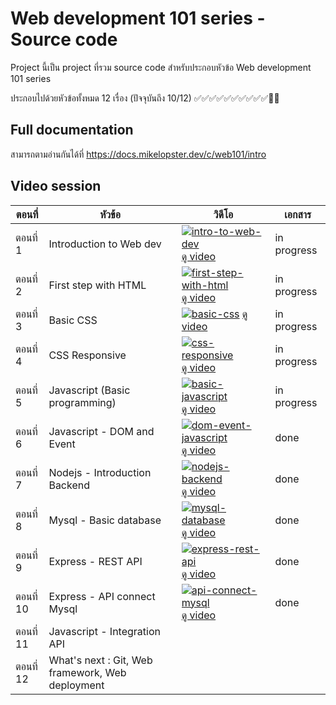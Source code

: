# Web development 101 series - Source code

Project นี้เป็น project ที่รวม source code สำหรับประกอบหัวข้อ Web development 101 series

ประกอบไปด้วยหัวข้อทั้งหมด 12 เรื่อง (ปัจจุบันถึง 10/12)
✅✅✅✅✅✅✅✅✅✅🔲🔲

## Full documentation
สามารถตามอ่านกันได้ที่
https://docs.mikelopster.dev/c/web101/intro

## Video session
|ตอนที่|หัวข้อ|วิดีโอ|เอกสาร|
|---|----------|---|---|
|ตอนที่ 1| Introduction to Web dev | [![intro-to-web-dev](https://img.youtube.com/vi/LSzYxSiZxNs/mqdefault.jpg)](https://youtu.be/LSzYxSiZxNs) [ดู video](https://youtu.be/LSzYxSiZxNs)| in progress
| ตอนที่ 2| First step with HTML | [![first-step-with-html](https://img.youtube.com/vi/bPsj3DP98Uc/mqdefault.jpg)](https://youtu.be/bPsj3DP98Uc) [ดู video](https://youtu.be/bPsj3DP98Uc)| in progress
|ตอนที่ 3 | Basic CSS | [![basic-css](https://img.youtube.com/vi/KCYxFXIAn_4/mqdefault.jpg)](https://youtu.be/KCYxFXIAn_4) [ดู video](https://youtu.be/KCYxFXIAn_4) | in progress
| ตอนที่ 4 | CSS Responsive | [![css-responsive](https://img.youtube.com/vi/4f5Nd0AtLp0/mqdefault.jpg)](https://youtu.be/4f5Nd0AtLp0) [ดู video](https://youtu.be/4f5Nd0AtLp0) | in progress
| ตอนที่ 5 | Javascript (Basic programming) | [![basic-javascript](https://img.youtube.com/vi/XQdyV_x4UKA/mqdefault.jpg)](https://youtu.be/XQdyV_x4UKA) [ดู video](https://youtu.be/XQdyV_x4UKA) | in progress
| ตอนที่ 6 | Javascript - DOM and Event |  [![dom-event-javascript](https://img.youtube.com/vi/XjK3cRbjblw/mqdefault.jpg)](https://youtu.be/XjK3cRbjblw) [ดู video](https://youtu.be/XjK3cRbjblw) | done
| ตอนที่ 7 | Nodejs - Introduction Backend | [![nodejs-backend](https://img.youtube.com/vi/sn1UUN4ADFE/mqdefault.jpg)](https://youtu.be/sn1UUN4ADFE) [ดู video](https://youtu.be/sn1UUN4ADFE) | done
| ตอนที่ 8 | Mysql - Basic database | [![mysql-database](https://img.youtube.com/vi/ofWRV8dpVqo/mqdefault.jpg)](https://youtu.be/ofWRV8dpVqo) [ดู video](https://youtu.be/ofWRV8dpVqo) | done
| ตอนที่ 9 | Express - REST API | [![express-rest-api](https://img.youtube.com/vi/C5kv44Srv7w/mqdefault.jpg)](https://youtu.be/C5kv44Srv7w) [ดู video](https://youtu.be/C5kv44Srv7w) | done
| ตอนที่ 10 | Express - API connect Mysql | [![api-connect-mysql](https://img.youtube.com/vi/Gjwnucvv3iY/mqdefault.jpg)](https://youtu.be/Gjwnucvv3iY) [ดู video](https://youtu.be/Gjwnucvv3iY) | done
| ตอนที่ 11 | Javascript - Integration API
| ตอนที่ 12 | What's next : Git, Web framework, Web deployment

